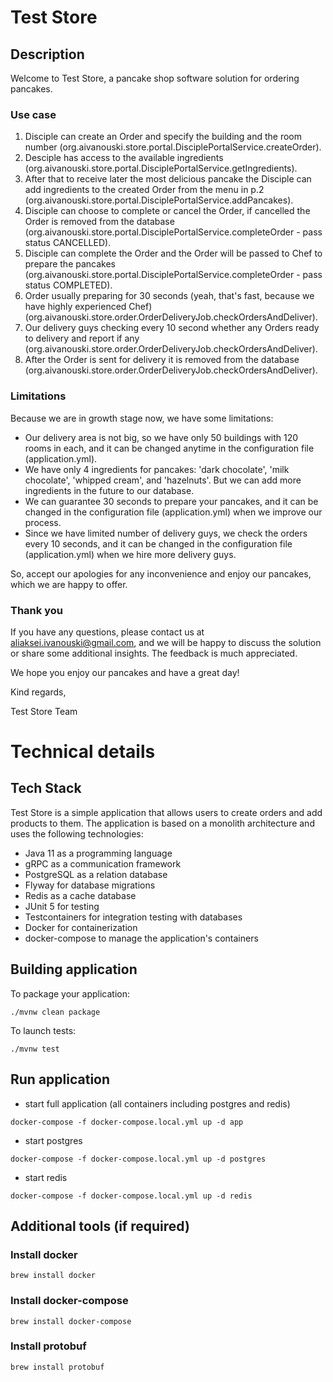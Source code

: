 # Test Store

## Description

Welcome to Test Store, a pancake shop software solution for ordering pancakes.

### Use case
1. Disciple can create an Order and specify the building and the room number (org.aivanouski.store.portal.DisciplePortalService.createOrder).
2. Desciple has access to the available ingredients (org.aivanouski.store.portal.DisciplePortalService.getIngredients).
3. After that to receive later the most delicious pancake the Disciple can add ingredients to the created Order from the menu in p.2 (org.aivanouski.store.portal.DisciplePortalService.addPancakes).
4. Disciple can choose to complete or cancel the Order, if cancelled the Order is removed from the database (org.aivanouski.store.portal.DisciplePortalService.completeOrder - pass status CANCELLED).
5. Disciple can complete the Order and the Order will be passed to Chef to prepare the pancakes (org.aivanouski.store.portal.DisciplePortalService.completeOrder - pass status COMPLETED).
6. Order usually preparing for 30 seconds (yeah, that's fast, because we have highly experienced Chef) (org.aivanouski.store.order.OrderDeliveryJob.checkOrdersAndDeliver).
7. Our delivery guys checking every 10 second whether any Orders ready to delivery and report if any (org.aivanouski.store.order.OrderDeliveryJob.checkOrdersAndDeliver).
8. After the Order is sent for delivery it is removed from the database (org.aivanouski.store.order.OrderDeliveryJob.checkOrdersAndDeliver).

### Limitations
Because we are in growth stage now, we have some limitations:
- Our delivery area is not big, so we have only 50 buildings with 120 rooms in each, and it can be changed anytime in the configuration file (application.yml).
- We have only 4 ingredients for pancakes: 'dark chocolate', 'milk chocolate', 'whipped cream', and 'hazelnuts'. But we can add more ingredients in the future to our database.
- We can guarantee 30 seconds to prepare your pancakes, and it can be changed in the configuration file (application.yml) when we improve our process.
- Since we have limited number of delivery guys, we check the orders every 10 seconds, and it can be changed in the configuration file (application.yml) when we hire more delivery guys.

So, accept our apologies for any inconvenience and enjoy our pancakes, which we are happy to offer.

### Thank you
If you have any questions, please contact us at aliaksei.ivanouski@gmail.com, and we will be happy to discuss the solution or share some additional insights.
The feedback is much appreciated.

We hope you enjoy our pancakes and have a great day!

Kind regards,

Test Store Team




# Technical details

## Tech Stack
Test Store is a simple application that allows users to create orders and add products to them.
The application is based on a monolith architecture and uses the following technologies:
- Java 11 as a programming language
- gRPC as a communication framework
- PostgreSQL as a relation database
- Flyway for database migrations
- Redis as a cache database
- JUnit 5 for testing
- Testcontainers for integration testing with databases
- Docker for containerization
- docker-compose to manage the application's containers

## Building application

To package your application:
```
./mvnw clean package
```

To launch tests:
```
./mvnw test
```

## Run application
- start full application (all containers including postgres and redis)
```shell
docker-compose -f docker-compose.local.yml up -d app
```

- start postgres
```shell
docker-compose -f docker-compose.local.yml up -d postgres
```

- start redis
```shell
docker-compose -f docker-compose.local.yml up -d redis
```

## Additional tools (if required)

### Install docker
```shell
brew install docker
```
### Install docker-compose
```shell
brew install docker-compose
```
### Install protobuf
```shell
brew install protobuf
```
